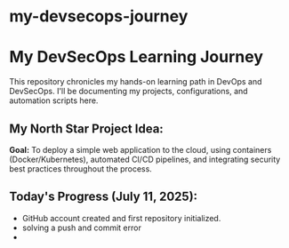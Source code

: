 # my-devsecops-journey

# My DevSecOps Learning Journey

This repository chronicles my hands-on learning path in DevOps and DevSecOps.
I'll be documenting my projects, configurations, and automation scripts here.

## My North Star Project Idea:

**Goal:** To deploy a simple web application to the cloud, using containers (Docker/Kubernetes), automated CI/CD pipelines, and integrating security best practices throughout the process.

## Today's Progress (July 11, 2025):

* GitHub account created and first repository initialized.
* solving a push and commit error
* 
